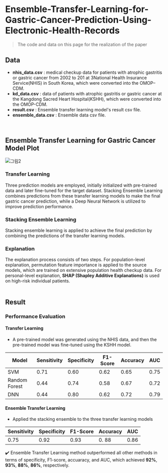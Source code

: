 # Ensemble-Transfer-Learning-for-Gastric-Cancer-Prediction-Using-Electronic-Health-Records
> The code and data on this page for the realization of the paper


## Data
- **nhis_data.csv** : medical checkup data for patients with atrophic gastritis or gastric cancer from 2002 to 201 at 3National Health Insurance Service(NHIS) in South Korea, which were converted into the OMOP–CDM.
- **kd_data.csv** :  data of patients with atrophic gastritis or gastric cancer at the Kangdong Sacred Heart Hospital(KSHH), which were converted into the OMOP-CDM.
- **result.csv** : Ensemble transfer learning model's result csv file.
- **ensemble_data.csv** : Ensemble data csv file.
</br>

## Ensemble Transfer Learning for Gastric Cancer Model Plot
![그림2](https://github.com/YeabinLim/Ensemble_Transfer_Learning_for_Gastric_Cancer/assets/118752772/43f06ec5-a160-434e-b28a-5406103af22a)

### Transfer Learning
Three prediction models are employed, initially initialized with pre-trained data and later fine-tuned for the target dataset. Stacking Ensemble Learning combines predictions from these transfer learning models to make the final gastric cancer prediction, while a Deep Neural Network is utilized to improve prediction performance.

### Stacking Ensemble Learning
Stacking ensemble learning is applied to achieve the final prediction by combining the predictions of the transfer learning models.

### Explanation
The explanation process consists of two steps. For population-level explanation, permutation feature importance is applied to the source models, which are trained on extensive population health checkup data. For personal-level explanation, **SHAP (Shapley Additive Explanations)** is used on high-risk individual patients.
</br>
</br>

## Result
### Performance Evaluation
#### Transfer Learning
- A pre-trained model was generated using the NHIS data, and then the pre-trained model was fine-tuned using the KSHH model.
  
| Model          | Sensitivity | Specificity | F1-Score | Accuracy | AUC   |
| -------------- | ----------- | ----------- | -------- | -------- | ----- |
| SVM            | 0.71        | 0.60        | 0.62     | 0.65     | 0.75  |
| Random Forest  | 0.44        | 0.74        | 0.58     | 0.67     | 0.72  |
| DNN            | 0.44        | 0.80        | 0.62     | 0.72     | 0.79  |


#### Ensemble Transfer Learning
- Applied the stacking ensemble to the three transfer learning models

| Sensitivity | Specificity | F1-Score | Accuracy | AUC   |
| ----------- | ----------- | -------- | -------- | -------- |
| 0.75        | 0.92        | 0.93     | 0. 88    | 0.86     

✔️ Ensemble Transfer Learning method outperformed all other methods in terms of specificity, F1-score, accuaracy, and AUC, which achieved **92%**, **93%**, **88%**, **86%**, respectively.


